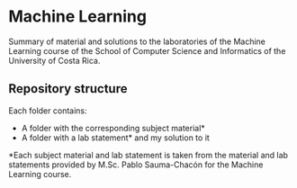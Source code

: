 # Machine Learning
Summary of material and solutions to the laboratories of the Machine Learning course of the School of Computer Science and Informatics of the University of Costa Rica.

## Repository structure

Each folder contains:

* A folder with the corresponding subject material*
* A folder with a lab statement* and my solution to it

*Each subject material and lab statement is taken from the material and lab statements provided by M.Sc. Pablo Sauma-Chacón for the Machine Learning course.